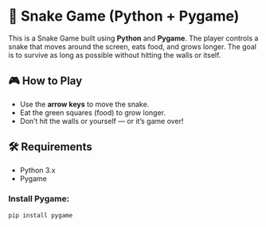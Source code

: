 # 🐍 Snake Game (Python + Pygame)

This is a Snake Game built using **Python** and **Pygame**. The player controls a snake that moves around the screen, eats food, and grows longer. The goal is to survive as long as possible without hitting the walls or itself.

## 🎮 How to Play

- Use the **arrow keys** to move the snake.
- Eat the green squares (food) to grow longer.
- Don’t hit the walls or yourself — or it’s game over!

## 🛠 Requirements

- Python 3.x
- Pygame

### Install Pygame:

```bash
pip install pygame

